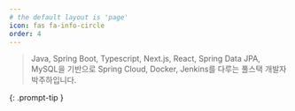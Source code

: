 ```yaml
---
# the default layout is 'page'
icon: fas fa-info-circle
order: 4
---
```


> Java, Spring Boot, Typescript, Next.js, React, Spring Data JPA, MySQL을 기반으로 Spring Cloud, Docker, Jenkins를 다루는 풀스택 개발자 박주하입니다.

{: .prompt-tip }

